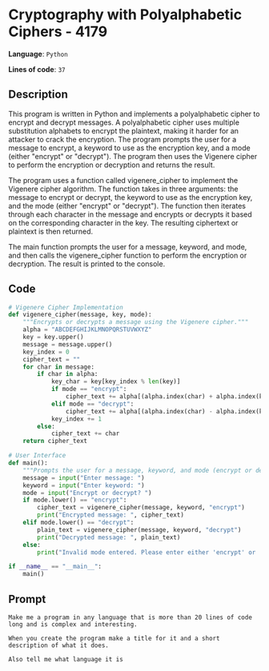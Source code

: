 # Cryptography with Polyalphabetic Ciphers - 4179

**Language**: `Python`

**Lines of code**: `37`

## Description

This program is written in Python and implements a polyalphabetic cipher to encrypt and decrypt messages. A polyalphabetic cipher uses multiple substitution alphabets to encrypt the plaintext, making it harder for an attacker to crack the encryption. The program prompts the user for a message to encrypt, a keyword to use as the encryption key, and a mode (either "encrypt" or "decrypt"). The program then uses the Vigenere cipher to perform the encryption or decryption and returns the result.

The program uses a function called vigenere_cipher to implement the Vigenere cipher algorithm. The function takes in three arguments: the message to encrypt or decrypt, the keyword to use as the encryption key, and the mode (either "encrypt" or "decrypt"). The function then iterates through each character in the message and encrypts or decrypts it based on the corresponding character in the key. The resulting ciphertext or plaintext is then returned.

The main function prompts the user for a message, keyword, and mode, and then calls the vigenere_cipher function to perform the encryption or decryption. The result is printed to the console.

## Code

``` Python
# Vigenere Cipher Implementation
def vigenere_cipher(message, key, mode):
    """Encrypts or decrypts a message using the Vigenere cipher."""
    alpha = "ABCDEFGHIJKLMNOPQRSTUVWXYZ"
    key = key.upper()
    message = message.upper()
    key_index = 0
    cipher_text = ""
    for char in message:
        if char in alpha:
            key_char = key[key_index % len(key)]
            if mode == "encrypt":
                cipher_text += alpha[(alpha.index(char) + alpha.index(key_char)) % 26]
            elif mode == "decrypt":
                cipher_text += alpha[(alpha.index(char) - alpha.index(key_char)) % 26]
            key_index += 1
        else:
            cipher_text += char
    return cipher_text

# User Interface
def main():
    """Prompts the user for a message, keyword, and mode (encrypt or decrypt)."""
    message = input("Enter message: ")
    keyword = input("Enter keyword: ")
    mode = input("Encrypt or decrypt? ")
    if mode.lower() == "encrypt":
        cipher_text = vigenere_cipher(message, keyword, "encrypt")
        print("Encrypted message: ", cipher_text)
    elif mode.lower() == "decrypt":
        plain_text = vigenere_cipher(message, keyword, "decrypt")
        print("Decrypted message: ", plain_text)
    else:
        print("Invalid mode entered. Please enter either 'encrypt' or 'decrypt'.")

if __name__ == "__main__":
    main()

```

## Prompt

```
Make me a program in any language that is more than 20 lines of code long and is complex and interesting.

When you create the program make a title for it and a short description of what it does.

Also tell me what language it is
```